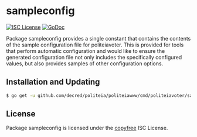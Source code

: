 sampleconfig
============

[![ISC License](https://img.shields.io/badge/license-ISC-blue.svg)](http://copyfree.org)
[![GoDoc](https://img.shields.io/badge/godoc-reference-blue.svg)](https://godoc.org/github.com/decred/politeia/politeiawww/cmd/politeiavoter/sampleconfig)

Package sampleconfig provides a single constant that contains the contents of
the sample configuration file for politeiavoter.  This is provided for tools
that perform automatic configuration and would like to ensure the generated
configuration file not only includes the specifically configured values, but
also provides samples of other configuration options.

## Installation and Updating

```bash
$ go get -u github.com/decred/politeia/politeiawww/cmd/politeiavoter/sampleconfig
```

## License

Package sampleconfig is licensed under the [copyfree](http://copyfree.org) ISC
License.
